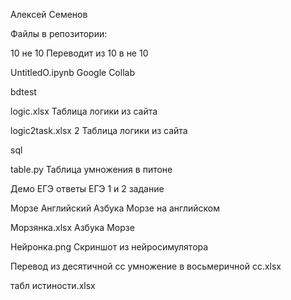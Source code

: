 Алексей Семенов

Файлы в репозитории:

10 не 10 Переводит из 10 в не 10

UntitledO.ipynb Google Collab

bdtest

logic.xlsx Таблица логики из сайта

logic2task.xlsx 2 Таблица логики из сайта

sql 

table.py Таблица умножения в питоне

Демо ЕГЭ ответы ЕГЭ 1 и 2 задание

Морзе Английский Азбука Морзе на английском

Морзянка.xlsx Азбука Морзе

Нейронка.png Скриншот из нейросимулятора

Перевод из десятичной сс умножение в восьмеричной сс.xlsx 

табл истиности.xlsx

